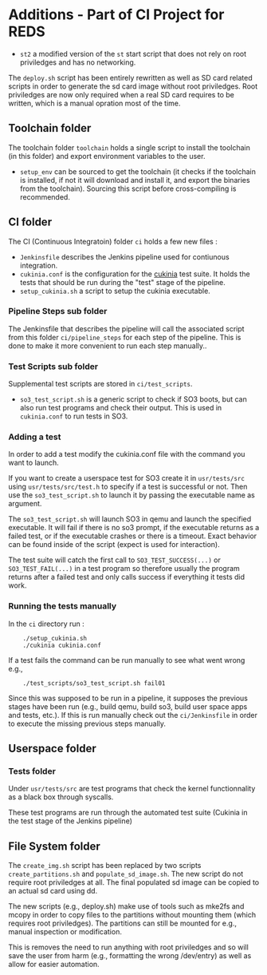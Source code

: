 # Additions - Part of CI Project for REDS

* `st2` a modified version of the `st` start script that does not rely on root priviledges and has no networking.

The `deploy.sh` script has been entirely rewritten as well as SD card related scripts in order to generate the sd card image without root priviledges. Root priviledges are now only required when a real SD card requires to be written, which is a manual opration most of the time.

## Toolchain folder

The toolchain folder `toolchain` holds a single script to install the toolchain (in this folder) and export environment variables to the user.

* `setup_env` can be sourced to get the toolchain (it checks if the toolchain is installed, if not it will download and install it, and export the binaries from the toolchain). Sourcing this script before cross-compiling is recommended.

## CI folder

The CI (Continuous Integratoin) folder `ci` holds a few new files :

* `Jenkinsfile` describes the Jenkins pipeline used for contiunous integration.
* `cukinia.conf` is the configuration for the [cukinia](https://github.com/savoirfairelinux/cukinia) test suite. It holds the tests that should be run during the "test" stage of the pipeline.
* `setup_cukinia.sh` a script to setup the cukinia executable.

### Pipeline Steps sub folder

The Jenkinsfile that describes the pipeline will call the associated script from this folder `ci/pipeline_steps` for each step of the pipeline. This is done to make it more convenient to run each step manually..

### Test Scripts sub folder

Supplemental test scripts are stored in `ci/test_scripts`.

* `so3_test_script.sh` is a generic script to check if SO3 boots, but can also run test programs and check their output. This is used in `cukinia.conf` to run tests in SO3.

### Adding a test

In order to add a test modify the cukinia.conf file with the command you want to launch.

If you want to create a userspace test for SO3 create it in `usr/tests/src` using `usr/tests/src/test.h` to specify if a test is successful or not. Then use the `so3_test_script.sh` to launch it by passing the executable name as argument.

The `so3_test_script.sh` will launch SO3 in qemu and launch the specified executable. It will fail if there is no so3 prompt, if the executable returns as a failed test, or if the executable crashes or there is a timeout. Exact behavior can be found inside of the script (expect is used for interaction).

The test suite will catch the first call to `SO3_TEST_SUCCESS(...)` or `SO3_TEST_FAIL(...)` in a test program so therefore usually the program returns after a failed test and only calls success if everything it tests did work.

### Running the tests manually

In the `ci` directory run :

```shell
    ./setup_cukinia.sh
    ./cukinia cukinia.conf
```

If a test fails the command can be run manually to see what went wrong e.g.,

```shell
    ./test_scripts/so3_test_script.sh fail01
```

Since this was supposed to be run in a pipeline, it supposes the previous stages have been run (e.g., build qemu, build so3, build user space apps and tests, etc.). If this is run manually check out the `ci/Jenkinsfile` in order to execute the missing previous steps manually.

## Userspace folder

### Tests folder

Under `usr/tests/src` are test programs that check the kernel functionnality as a black box through syscalls.

These test programs are run through the automated test suite (Cukinia in the test stage of the Jenkins pipeline)

## File System folder

The `create_img.sh` script has been replaced by two scripts `create_partitions.sh` and `populate_sd_image.sh`. The new script do not require root priviledges at all. The final populated sd image can be copied to an actual sd card using dd.

The new scripts (e.g., deploy.sh) make use of tools such as mke2fs and mcopy in order to copy files to the partitions without mounting them (which requires root priviledges). The partitions can still be mounted for e.g., manual inspection or modification.

This is removes the need to run anything with root priviledges and so will save the user from harm (e.g., formatting the wrong /dev/entry) as well as allow for easier automation.
